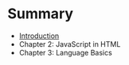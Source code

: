 # Summary

* [Introduction](README.md)
* Chapter 2: JavaScript in HTML
* Chapter 3: Language Basics

